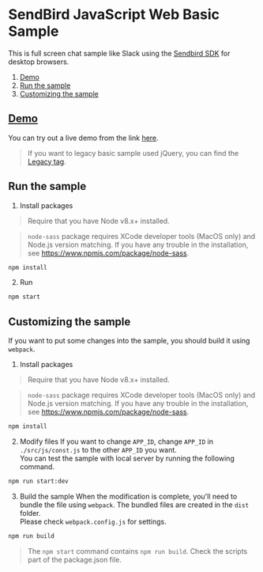 # SendBird JavaScript Web Basic Sample
This is full screen chat sample like Slack using the [Sendbird SDK](https://github.com/sendbird/SendBird-SDK-JavaScript) for desktop browsers.

1. [Demo](#demo)
1. [Run the sample](#run-the-sample)
1. [Customizing the sample](#customizing-the-sample)

## [Demo](https://sample.sendbird.com/basic)
You can try out a live demo from the link [here](https://sample.sendbird.com/basic).

> If you want to legacy basic sample used jQuery, you can find the [Legacy tag](https://github.com/sendbird/SendBird-JavaScript/tree/Legacy(WebBasic)). 


## Run the sample
1. Install packages

> Require that you have Node v8.x+ installed.

> `node-sass` package requires XCode developer tools (MacOS only) and Node.js version matching. If you have any trouble in the installation, see https://www.npmjs.com/package/node-sass.

```bash
npm install
```

2. Run

```bash
npm start
```

## Customizing the sample
If you want to put some changes into the sample, you should build it using `webpack`.  

1. Install packages

> Require that you have Node v8.x+ installed. 

> `node-sass` package requires XCode developer tools (MacOS only) and Node.js version matching. If you have any trouble in the installation, see https://www.npmjs.com/package/node-sass.

```bash
npm install
``` 

2. Modify files
If you want to change `APP_ID`, change `APP_ID` in `./src/js/const.js` to the other `APP_ID` you want.  
You can test the sample with local server by running the following command.  

```bash
npm run start:dev
``` 

3. Build the sample
When the modification is complete, you'll need to bundle the file using `webpack`. The bundled files are created in the `dist` folder.  
Please check `webpack.config.js` for settings.    

```bash
npm run build
```

> The `npm start` command contains `npm run build`. Check the scripts part of the package.json file.
